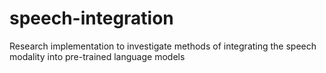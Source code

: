 # speech-integration
Research implementation to investigate methods of integrating the speech modality into pre-trained language models
